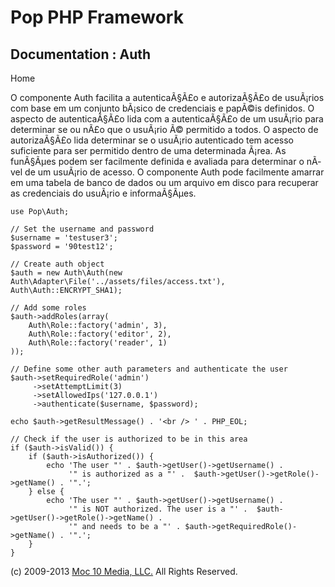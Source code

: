 Pop PHP Framework
=================

Documentation : Auth
--------------------

Home

O componente Auth facilita a autenticaÃ§Ã£o e autorizaÃ§Ã£o de usuÃ¡rios
com base em um conjunto bÃ¡sico de credenciais e papÃ©is definidos. O
aspecto de autenticaÃ§Ã£o lida com a autenticaÃ§Ã£o de um usuÃ¡rio para
determinar se ou nÃ£o que o usuÃ¡rio Ã© permitido a todos. O aspecto de
autorizaÃ§Ã£o lida determinar se o usuÃ¡rio autenticado tem acesso
suficiente para ser permitido dentro de uma determinada Ã¡rea. As
funÃ§Ãµes podem ser facilmente definida e avaliada para determinar o
nÃ­vel de um usuÃ¡rio de acesso. O componente Auth pode facilmente
amarrar em uma tabela de banco de dados ou um arquivo em disco para
recuperar as credenciais do usuÃ¡rio e informaÃ§Ãµes.

    use Pop\Auth;

    // Set the username and password
    $username = 'testuser3';
    $password = '90test12';

    // Create auth object
    $auth = new Auth\Auth(new Auth\Adapter\File('../assets/files/access.txt'), Auth\Auth::ENCRYPT_SHA1);

    // Add some roles
    $auth->addRoles(array(
        Auth\Role::factory('admin', 3),
        Auth\Role::factory('editor', 2),
        Auth\Role::factory('reader', 1)
    ));

    // Define some other auth parameters and authenticate the user
    $auth->setRequiredRole('admin')
         ->setAttemptLimit(3)
         ->setAllowedIps('127.0.0.1')
         ->authenticate($username, $password);

    echo $auth->getResultMessage() . '<br /> ' . PHP_EOL;

    // Check if the user is authorized to be in this area
    if ($auth->isValid()) {
        if ($auth->isAuthorized()) {
            echo 'The user "' . $auth->getUser()->getUsername() .
                 '" is authorized as a "' .  $auth->getUser()->getRole()->getName() . '".';
        } else {
            echo 'The user "' . $auth->getUser()->getUsername() .
                 '" is NOT authorized. The user is a "' .  $auth->getUser()->getRole()->getName() .
                 '" and needs to be a "' . $auth->getRequiredRole()->getName() . '".';
        }
    }

\(c) 2009-2013 [Moc 10 Media, LLC.](http://www.moc10media.com) All
Rights Reserved.
